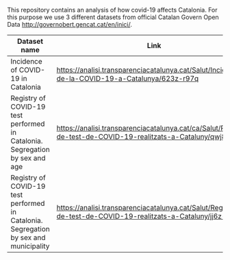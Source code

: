 This repository contains an analysis of how covid-19 affects Catalonia.
For this purpose we use 3 different datasets from official Catalan Govern Open Data http://governobert.gencat.cat/en/inici/.

| Dataset name | Link |
| ------ | ------ |
| Incidence of COVID-19 in Catalonia | https://analisi.transparenciacatalunya.cat/Salut/Incid-ncia-de-la-COVID-19-a-Catalunya/623z-r97q |
| Registry of COVID-19 test performed in Catalonia. Segregation by sex and age | https://analisi.transparenciacatalunya.cat/ca/Salut/Registre-de-test-de-COVID-19-realitzats-a-Cataluny/qwj8-xpvk |
| Registry of COVID-19 test performed in Catalonia. Segregation by sex and municipality | https://analisi.transparenciacatalunya.cat/Salut/Registre-de-test-de-COVID-19-realitzats-a-Cataluny/jj6z-iyrp |
